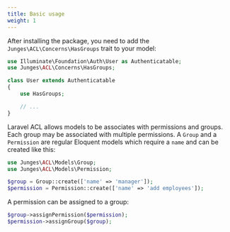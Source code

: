 ```yaml
---
title: Basic usage
weight: 1
---
```


After installing the package, you need to add the `Junges\ACL\Concerns\HasGroups` trait to your model:

```php
use Illuminate\Foundation\Auth\User as Authenticatable;
use Junges\ACL\Concerns\HasGroups;

class User extends Authenticatable
{
    use HasGroups;

    // ...
}
```

Laravel ACL allows models to be associates with permissions and groups. Each group may be associated with multiple permissions. A `Group` and a 
`Permission` are regular Eloquent models which require a `name` and can be created like this:

```php
use Junges\ACL\Models\Group;
use Junges\ACL\Models\Permission;

$group = Group::create(['name' => 'manager']);
$permission = Permission::create(['name' => 'add employees']);
```

A permission can be assigned to a group:

```php
$group->assignPermission($permission);
$permission->assignGroup($group);
```